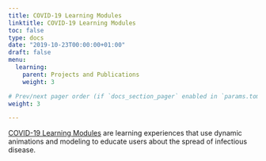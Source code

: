 ```yaml
---
title: COVID-19 Learning Modules
linktitle: COVID-19 Learning Modules
toc: false
type: docs
date: "2019-10-23T00:00:00+01:00"
draft: false
menu:
  learning:
    parent: Projects and Publications
    weight: 3

# Prev/next pager order (if `docs_section_pager` enabled in `params.toml`)
weight: 3

---
```

[COVID-19 Learning Modules](https://zeeelab.github.io/NIH-Modules/) are learning experiences that use dynamic animations and modeling to educate users about the spread of infectious disease.